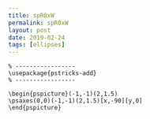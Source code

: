 ```yaml
---
title: spR0xW
permalink: spR0xW
layout: post
date: 2019-02-24
tags: [ellipses]
---
```


```latex% Dans le préambule
% -----------------
\usepackage{pstricks-add}
% -----------------

\begin{pspicture}(-1,-1)(2,1.5)
\psaxes(0,0)(-1,-1)(2,1.5)[x,-90][y,0]
\end{pspicture}
```